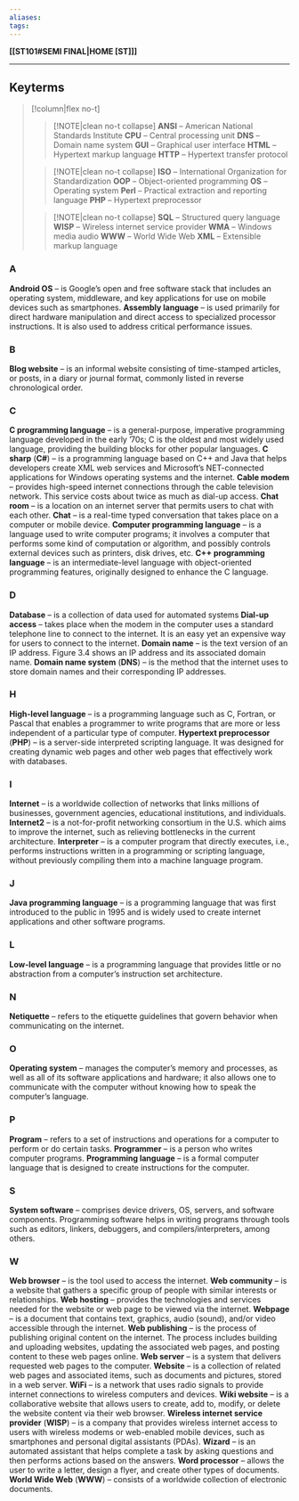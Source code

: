 ```yaml
---
aliases:
tags:
---
```

**[[ST101#SEMI FINAL|HOME [ST]]]**

---
## Keyterms
>[!column|flex no-t]
>>[!NOTE|clean no-t collapse]
>> **ANSI** – American National Standards Institute
>> **CPU** – Central processing unit
>> **DNS** – Domain name system
>> **GUI** – Graphical user interface
>> **HTML** – Hypertext markup language
>> **HTTP** – Hypertext transfer protocol
>
>>[!NOTE|clean no-t collapse]
>> **ISO** – International Organization for Standardization
>> **OOP** – Object-oriented programming
>> **OS** – Operating system
>> **Perl** – Practical extraction and reporting language
>> **PHP** – Hypertext preprocessor
>
>>[!NOTE|clean no-t collapse]
>> **SQL** – Structured query language
>> **WISP** – Wireless internet service provider
>> **WMA** – Windows media audio
>> **WWW** – World Wide Web
>> **XML** – Extensible markup language

### A
**Android OS** – is Google’s open and free software stack that includes an operating system, middleware, and key applications for use on mobile devices such as smartphones.
**Assembly language** – is used primarily for direct hardware manipulation and direct access to specialized processor instructions. It is also used to address critical performance issues.
### B
**Blog website** – is an informal website consisting of time-stamped articles, or posts, in a diary or journal format, commonly listed in reverse chronological order.
### C
**C programming language** – is a general-purpose, imperative programming language developed in the early ’70s; C is the oldest and most widely used language, providing the building blocks for other popular languages.
**C sharp** (**C#**) – is a programming language based on C++ and Java that helps developers create XML web services and Microsoft’s NET-connected applications for Windows operating systems and the internet.
**Cable modem** – provides high-speed internet connections through the cable television network. This service costs about twice as much as dial-up access.
**Chat room** – is a location on an internet server that permits users to chat with each other.
**Chat** – is a real-time typed conversation that takes place on a computer or mobile device.
**Computer programming language** – is a language used to write computer programs; it involves a computer that performs some kind of computation or algorithm, and possibly controls external devices such as printers, disk drives, etc.
**C++ programming language** – is an intermediate-level language with object-oriented programming features, originally designed to enhance the C language.
### D
**Database** – is a collection of data used for automated systems
**Dial-up access** – takes place when the modem in the computer uses a standard telephone line to connect to the internet. It is an easy yet an expensive way for users to connect to the internet.
**Domain name** – is the text version of an IP address. Figure 3.4 shows an IP address and its associated domain name.
**Domain name system** (**DNS**) – is the method that the internet uses to store domain names and their corresponding IP addresses.
### H
**High-level language** – is a programming language such as C, Fortran, or Pascal that enables a programmer to write programs that are more or less independent of a particular type of computer.
**Hypertext preprocessor** (**PHP**) – is a server-side interpreted scripting language. It was designed for creating dynamic web pages and other web pages that effectively work with databases.
### I
**Internet** – is a worldwide collection of networks that links millions of businesses, government agencies, educational institutions, and individuals.
**Internet2** – is a not-for-profit networking consortium in the U.S. which aims to improve the internet, such as relieving bottlenecks in the current architecture.
**Interpreter** – is a computer program that directly executes, i.e., performs instructions written in a programming or scripting language, without previously compiling them into a machine language program.
### J
**Java programming language** – is a programming language that was first introduced to the public in 1995 and is widely used to create internet applications and other software programs.
### L
**Low-level language** – is a programming language that provides little or no abstraction from a computer’s instruction set architecture.
### N
**Netiquette** – refers to the etiquette guidelines that govern behavior when communicating on the internet.
### O
**Operating system** – manages the computer’s memory and processes, as well as all of its software applications and hardware; it also allows one to communicate with the computer without knowing how to speak the computer’s language.
### P
**Program** – refers to a set of instructions and operations for a computer to perform or do certain tasks.
**Programmer** – is a person who writes computer programs.
**Programming language** – is a formal computer language that is designed to create instructions for the computer.
### S
**System software** – comprises device drivers, OS, servers, and software components. Programming software helps in writing programs through tools such as editors, linkers, debuggers, and compilers/interpreters, among others.
### W
**Web browser** – is the tool used to access the internet.
**Web community** – is a website that gathers a specific group of people with similar interests or relationships.
**Web hosting** – provides the technologies and services needed for the website or web page to be viewed via the internet.
**Webpage** – is a document that contains text, graphics, audio (sound), and/or video accessible through the internet.
**Web publishing** – is the process of publishing original content on the internet. The process includes building and uploading websites, updating the associated web pages, and posting content to these web pages online.
**Web server** – is a system that delivers requested web pages to the computer.
**Website** – is a collection of related web pages and associated items, such as documents and pictures, stored in a web server.
**WiFi** – is a network that uses radio signals to provide internet connections to wireless computers and devices.
**Wiki website** – is a collaborative website that allows users to create, add to, modify, or delete the website content via their web browser.
**Wireless internet service provider** (**WISP**) – is a company that provides wireless internet access to users with wireless modems or web-enabled mobile devices, such as smartphones and personal digital assistants (PDAs).
**Wizard** – is an automated assistant that helps complete a task by asking questions and then performs actions based on the answers.
**Word processor** – allows the user to write a letter, design a flyer, and create other types of documents.
**World Wide Web** (**WWW**) – consists of a worldwide collection of electronic documents.